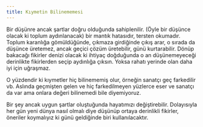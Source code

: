 ```yaml
---
title: Kıymetin Bilinememesi
---
```


Bir düşünre ancak şartlar doğru olduğunda sahiplenilir. (Öyle bir düşünce
olacak ki toplum aydınlanacak) bir mantık hatasıdır, tersten okumadır. Toplum
karanlığa gömüldüğünde, çıkmaza girdiğinde çıkış arar, o sırada da düşünce
üretemez, ancak geçici çözüm üretebilir, günü kurtarabilir. Dönüp bakacağı
fikirler denizi olacak ki ihtiyaç doğduğunda o an düşünemeyeceği derinlikte
fikirlerden seçip aydınlığa çıksın. Yoksa rahatı yerinde olan daha iyi için
uğraşmaz.

O yüzdendir ki kıymetler hiç bilinememiş olur, örneğin sanatçı geç farkedilir
vb. Aslında geçmişten gelen ve hiç farkedilmeyen yüzlerce eser ve sanatçı da
var ama onlara değeri bilinemedi bile diyemiyoruz.

Bir şey ancak uygun şartlar oluştuğunda hayatımızı değiştirebilir. Dolayısıyla
her gün yeni dünya nasıl olmalı diye düşünüp ortaya derinlikli fikirler,
öneriler koymalıyız ki günü geldiğinde biri kullanılacaktır.
